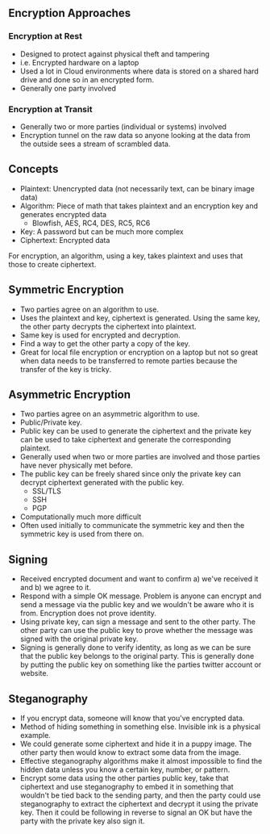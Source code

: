 ## Encryption Approaches

### Encryption at Rest

* Designed to protect against physical theft and tampering
* i.e. Encrypted hardware on a laptop
* Used a lot in Cloud environments where data is stored on a shared hard drive and done so in an encrypted form.
* Generally one party involved

### Encryption at Transit

* Generally two or more parties (individual or systems) involved
* Encryption tunnel on the raw data so anyone looking at the data from the outside sees a stream of scrambled data.

## Concepts

* Plaintext: Unencrypted data (not necessarily text, can be binary image data)
* Algorithm: Piece of math that takes plaintext and an encryption key and generates encrypted data
  * Blowfish, AES, RC4, DES, RC5, RC6
* Key: A password but can be much more complex
* Ciphertext: Encrypted data

For encryption, an algorithm, using a key, takes plaintext and uses that those to create ciphertext.

## Symmetric Encryption

* Two parties agree on an algorithm to use.
* Uses the plaintext and key, ciphertext is generated. Using the same key, the other party decrypts the ciphertext into plaintext.
* Same key is used for encrypted and decryption.
* Find a way to get the other party a copy of the key.
* Great for local file encryption or encryption on a laptop but not so great when data needs to be transferred to remote parties because the transfer of the key is tricky.

## Asymmetric Encryption

* Two parties agree on an asymmetric algorithm to use.
* Public/Private key.
* Public key can be used to generate the ciphertext and the private key can be used to take ciphertext and generate the corresponding plaintext.
* Generally used when two or more parties are involved and those parties have never physically met before.
* The public key can be freely shared since only the private key can decrypt ciphertext generated with the public key.
  * SSL/TLS
  * SSH
  * PGP
* Computationally much more difficult
* Often used initially to communicate the symmetric key and then the symmetric key is used from there on.

## Signing

* Received encrypted document and want to confirm a) we've received it and b) we agree to it.
* Respond with a simple OK message. Problem is anyone can encrypt and send a message via the public key and we wouldn't be aware who it is from. Encryption does not prove identity.
* Using private key, can sign a message and sent to the other party. The other party can use the public key to prove whether the message was signed with the original private key.
* Signing is generally done to verify identity, as long as we can be sure that the public key belongs to the original party. This is generally done by putting the public key on something like the parties twitter account or website.

## Steganography

* If you encrypt data, someone will know that you've encrypted data.
* Method of hiding something in something else. Invisible ink is a physical example.
* We could generate some ciphertext and hide it in a puppy image. The other party then would know to extract some data from the image.
* Effective steganography algorithms make it almost impossible to find the hidden data unless you know a certain key, number, or pattern.
* Encrypt some data using the other parties public key, take that ciphertext and use steganography to embed it in something that wouldn't be tied back to the sending party, and then the party could use steganography to extract the ciphertext and decrypt it using the private key. Then it could be following in reverse to signal an OK but have the party with the private key also sign it.
